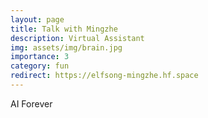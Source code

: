 ```yaml
---
layout: page
title: Talk with Mingzhe
description: Virtual Assistant
img: assets/img/brain.jpg
importance: 3
category: fun
redirect: https://elfsong-mingzhe.hf.space
---
```


AI Forever